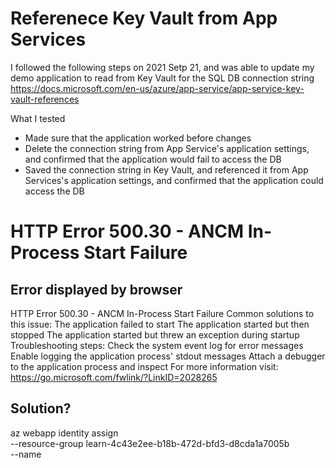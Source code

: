 # Referenece Key Vault from App Services
I followed the following steps on 2021 Setp 21, and was able to update my demo application to read from Key Vault for the SQL DB connection string
https://docs.microsoft.com/en-us/azure/app-service/app-service-key-vault-references

What I tested
- Made sure that the application worked before changes
- Delete the connection string from App Service's application settings, and confirmed that the application would fail to access the DB
- Saved the connection string in Key Vault, and referenced it from App Services's application settings, and confirmed that the application could access the DB

# HTTP Error 500.30 - ANCM In-Process Start Failure
## Error displayed by browser
HTTP Error 500.30 - ANCM In-Process Start Failure
Common solutions to this issue:
The application failed to start
The application started but then stopped
The application started but threw an exception during startup
Troubleshooting steps:
Check the system event log for error messages
Enable logging the application process' stdout messages
Attach a debugger to the application process and inspect
For more information visit: https://go.microsoft.com/fwlink/?LinkID=2028265

## Solution?
az webapp identity assign \
    --resource-group learn-4c43e2ee-b18b-472d-bfd3-d8cda1a7005b \
    --name <your-unique-app-name>
